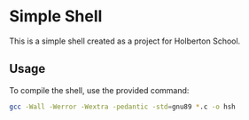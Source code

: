 # Simple Shell

This is a simple shell created as a project for Holberton School.

## Usage

To compile the shell, use the provided command:

```bash
gcc -Wall -Werror -Wextra -pedantic -std=gnu89 *.c -o hsh

